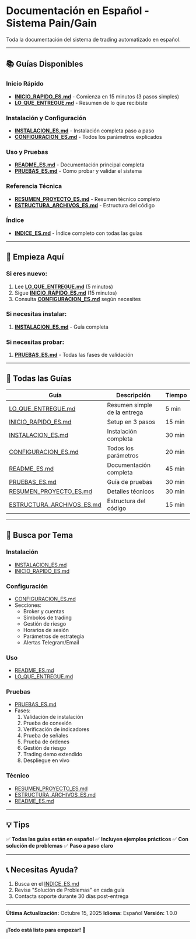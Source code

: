 # Documentación en Español - Sistema Pain/Gain

Toda la documentación del sistema de trading automatizado en español.

---

## 📚 Guías Disponibles

### Inicio Rápido
- **[INICIO_RAPIDO_ES.md](INICIO_RAPIDO_ES.md)** - Comienza en 15 minutos (3 pasos simples)
- **[LO_QUE_ENTREGUE.md](LO_QUE_ENTREGUE.md)** - Resumen de lo que recibiste

### Instalación y Configuración
- **[INSTALACION_ES.md](INSTALACION_ES.md)** - Instalación completa paso a paso
- **[CONFIGURACION_ES.md](CONFIGURACION_ES.md)** - Todos los parámetros explicados

### Uso y Pruebas
- **[README_ES.md](README_ES.md)** - Documentación principal completa
- **[PRUEBAS_ES.md](PRUEBAS_ES.md)** - Cómo probar y validar el sistema

### Referencia Técnica
- **[RESUMEN_PROYECTO_ES.md](RESUMEN_PROYECTO_ES.md)** - Resumen técnico completo
- **[ESTRUCTURA_ARCHIVOS_ES.md](ESTRUCTURA_ARCHIVOS_ES.md)** - Estructura del código

### Índice
- **[INDICE_ES.md](INDICE_ES.md)** - Índice completo con todas las guías

---

## 🚀 Empieza Aquí

### Si eres nuevo:
1. Lee **[LO_QUE_ENTREGUE.md](LO_QUE_ENTREGUE.md)** (5 minutos)
2. Sigue **[INICIO_RAPIDO_ES.md](INICIO_RAPIDO_ES.md)** (15 minutos)
3. Consulta **[CONFIGURACION_ES.md](CONFIGURACION_ES.md)** según necesites

### Si necesitas instalar:
1. **[INSTALACION_ES.md](INSTALACION_ES.md)** - Guía completa

### Si necesitas probar:
1. **[PRUEBAS_ES.md](PRUEBAS_ES.md)** - Todas las fases de validación

---

## 📖 Todas las Guías

| Guía | Descripción | Tiempo |
|------|-------------|--------|
| [LO_QUE_ENTREGUE.md](LO_QUE_ENTREGUE.md) | Resumen simple de la entrega | 5 min |
| [INICIO_RAPIDO_ES.md](INICIO_RAPIDO_ES.md) | Setup en 3 pasos | 15 min |
| [INSTALACION_ES.md](INSTALACION_ES.md) | Instalación completa | 30 min |
| [CONFIGURACION_ES.md](CONFIGURACION_ES.md) | Todos los parámetros | 20 min |
| [README_ES.md](README_ES.md) | Documentación completa | 45 min |
| [PRUEBAS_ES.md](PRUEBAS_ES.md) | Guía de pruebas | 30 min |
| [RESUMEN_PROYECTO_ES.md](RESUMEN_PROYECTO_ES.md) | Detalles técnicos | 30 min |
| [ESTRUCTURA_ARCHIVOS_ES.md](ESTRUCTURA_ARCHIVOS_ES.md) | Estructura del código | 15 min |

---

## 🎯 Busca por Tema

### Instalación
- [INSTALACION_ES.md](INSTALACION_ES.md)
- [INICIO_RAPIDO_ES.md](INICIO_RAPIDO_ES.md)

### Configuración
- [CONFIGURACION_ES.md](CONFIGURACION_ES.md)
- Secciones:
  - Broker y cuentas
  - Símbolos de trading
  - Gestión de riesgo
  - Horarios de sesión
  - Parámetros de estrategia
  - Alertas Telegram/Email

### Uso
- [README_ES.md](README_ES.md)
- [LO_QUE_ENTREGUE.md](LO_QUE_ENTREGUE.md)

### Pruebas
- [PRUEBAS_ES.md](PRUEBAS_ES.md)
- Fases:
  1. Validación de instalación
  2. Prueba de conexión
  3. Verificación de indicadores
  4. Prueba de señales
  5. Prueba de órdenes
  6. Gestión de riesgo
  7. Trading demo extendido
  8. Despliegue en vivo

### Técnico
- [RESUMEN_PROYECTO_ES.md](RESUMEN_PROYECTO_ES.md)
- [ESTRUCTURA_ARCHIVOS_ES.md](ESTRUCTURA_ARCHIVOS_ES.md)
- [README_ES.md](README_ES.md)

---

## 💡 Tips

✅ **Todas las guías están en español**
✅ **Incluyen ejemplos prácticos**
✅ **Con solución de problemas**
✅ **Paso a paso claro**

---

## 📞 Necesitas Ayuda?

1. Busca en el [INDICE_ES.md](INDICE_ES.md)
2. Revisa "Solución de Problemas" en cada guía
3. Contacta soporte durante 30 días post-entrega

---

**Última Actualización:** Octubre 15, 2025
**Idioma:** Español
**Versión:** 1.0.0

---

**¡Todo está listo para empezar!** 🚀
